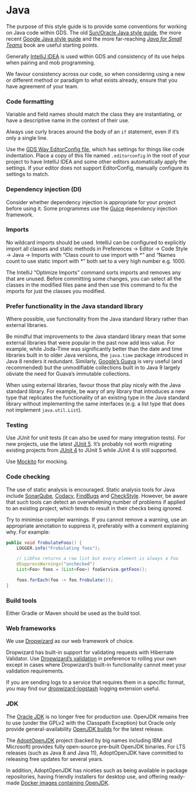 # Java

The purpose of this style guide is to provide some conventions for working on Java code within GDS. The old [Sun/Oracle Java style guide](https://www.oracle.com/technetwork/java/index-135089.html), the more recent [Google Java style guide](https://google.github.io/styleguide/javaguide.html) and the more far-reaching _[Java for Small Teams](https://ncrcoe.gitbooks.io/java-for-small-teams/)_ book are useful starting points.

Generally [IntelliJ IDEA](https://www.jetbrains.com/idea/) is used within GDS and consistency of its use helps when pairing and mob programming.

We favour consistency across our code, so when considering using a new or different method or paradigm to what exists already, ensure that you have agreement of your team.

### Code formatting

Variable and field names should match the class they are instantiating, or have a descriptive name in the context of their use.

Always use curly braces around the body of an `if` statement, even if it’s only a single line.

Use the [GDS Way EditorConfig file](editorconfig), which has settings for things like code indentation. Place a copy of this file named `.editorconfig` in the root of your project to have IntelliJ IDEA and some other editors automatically apply the settings. If your editor does not support EditorConfig, manually configure its settings to match.

### Dependency injection (DI)

Consider whether dependency injection is appropriate for your project before using it. Some programmes use the [Guice](https://github.com/google/guice) dependency injection framework.

### Imports

No wildcard imports should be used.  IntelliJ can be configured to explicitly import all classes and static methods in Preferences → Editor → Code Style → Java → Imports with “Class count to use import with *” and “Names count to use static import with *” both set to a very high number e.g. 1000.

The IntelliJ “Optimize Imports” command sorts imports and removes any that are unused. Before committing some changes, you can select all the classes in the modified files pane and then use this command to fix the imports for just the classes you modified.

### Prefer functionality in the Java standard library

Where possible, use functionality from the Java standard library rather than external libraries.

Be mindful that improvements to the Java standard library mean that some external libraries that were popular in the past now add less value. For example, while Joda-Time was significantly better than the date and time libraries built in to older Java versions, the `java.time` package introduced in Java 8 renders it redundant. Similarly, [Google’s Guava](https://github.com/google/guava) is very useful (and recommended) but the unmodifiable collections built in to Java 9 largely obviate the need for Guava’s immutable collections.

When using external libraries, favour those that play nicely with the Java standard library. For example, be wary of any library that introduces a new type that replicates the functionality of an existing type in the Java standard library without implementing the same interfaces (e.g. a list type that does not implement `java.util.List`).

### Testing

Use JUnit for unit tests (it can also be used for many integration tests). For new projects, use the latest [JUnit 5](https://junit.org/junit5/). It’s probably not worth migrating existing projects from [JUnit 4](https://junit.org/junit4/) to JUnit 5 while JUnit 4 is still supported.

Use [Mockito](https://site.mockito.org/) for mocking. 

### Code checking

The use of static analysis is encouraged. Static analysis tools for Java include [SonarQube](https://www.sonarqube.org/), [Codacy](https://www.codacy.com/), [FindBugs](http://findbugs.sourceforge.net/) and [CheckStyle](http://checkstyle.sourceforge.net/). However, be aware that such tools can detect an overwhelming number of problems if applied to an existing project, which tends to result in their checks being ignored.

Try to minimise compiler warnings. If you cannot remove a warning, use an appropriate annotation to suppress it, preferably with a comment explaining why. For example:

```java
public void frobulateFoos() {
    LOGGER.info("Frobulating foos");

    // LibFoo returns a raw list but every element is always a Foo
    @SuppressWarnings("unchecked")
    List<Foo> foos = (List<Foo>) fooService.getFoos();

    foos.forEach(foo -> foo.frobulate());
}
```

### Build tools

Either Gradle or Maven should be used as the build tool.

### Web frameworks

We use [Dropwizard](https://www.dropwizard.io/) as our web framework of choice.

Dropwizard has built-in support for validating requests with Hibernate Validator. Use [Dropwizard’s validation](https://www.dropwizard.io/1.3.9/docs/manual/validation.html) in preference to rolling your own except in cases where Dropwizard’s built-in functionality cannot meet your validation requirements.

If you are sending logs to a service that requires them in a specific format, you may find our [dropwizard-logstash](https://github.com/alphagov/dropwizard-logstash) logging extension useful.

### JDK

The [Oracle JDK](https://www.oracle.com/technetwork/java/javase/downloads/index.html) is no longer free for production use. OpenJDK remains free to use (under the GPLv2 with the Classpath Exception) but Oracle only provide general-availability [OpenJDK builds](http://jdk.java.net/) for the latest release.

The [AdoptOpenJDK](https://adoptopenjdk.net/) project (backed by big names including IBM and Microsoft) provides fully open-source pre-built OpenJDK binaries. For LTS releases (such as Java 8 and Java 11), AdoptOpenJDK have committed to releasing free updates for several years.

In addition, AdoptOpenJDK has niceties such as being available in package repositories, having friendly installers for desktop use, and offering ready-made [Docker images containing OpenJDK](https://hub.docker.com/u/adoptopenjdk).
